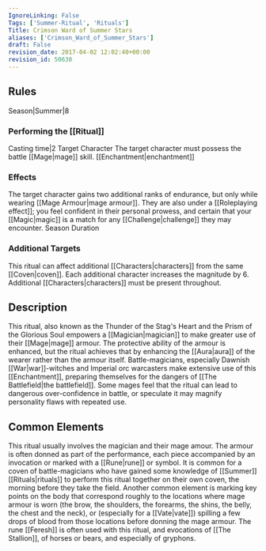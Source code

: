 ```yaml
---
IgnoreLinking: False
Tags: ['Summer-Ritual', 'Rituals']
Title: Crimson Ward of Summer Stars
aliases: ['Crimson_Ward_of_Summer_Stars']
draft: False
revision_date: 2017-04-02 12:02:40+00:00
revision_id: 50630
---
```


## Rules
Season|Summer|8
### Performing the [[Ritual]]
Casting time|2 Target Character The target character must possess the battle [[Mage|mage]] skill.
[[Enchantment|enchantment]]
### Effects
The target character gains two additional ranks of endurance, but only while wearing [[Mage Armour|mage armour]]. 
They are also under a [[Roleplaying effect]]; you feel confident in their personal prowess, and certain that your [[Magic|magic]] is a match for any [[Challenge|challenge]] they may encounter.
Season Duration
### Additional Targets
This ritual can affect additional [[Characters|characters]] from the same [[Coven|coven]]. Each additional character increases the magnitude by 6. Additional [[Characters|characters]] must be present throughout.
## Description
This ritual, also known as the Thunder of the Stag's Heart and the Prism of the Glorious Soul empowers a [[Magician|magician]] to make greater use of their [[Mage|mage]] armour. The protective ability of the armour is enhanced, but the ritual achieves that by enhancing the [[Aura|aura]] of the wearer rather than the armour itself. Battle-magicians, especially Dawnish [[War|war]]-witches and Imperial orc warcasters make extensive use of this [[Enchantment]], preparing themselves for the dangers of [[The Battlefield|the battlefield]].  Some mages feel that the ritual can lead to dangerous over-confidence in battle, or speculate it may magnify personality flaws with repeated use.
## Common Elements
This ritual usually involves the magician and their mage amour. The armour is often donned as part of the performance, each piece accompanied by an invocation or marked with a [[Rune|rune]] or symbol. It is common for a coven of battle-magicians who have gained some knowledge of [[Summer]] [[Rituals|rituals]] to perform this ritual together on their own coven, the morning before they take the field. 
Another common element is marking key points on the body that correspond roughly to the locations where mage armour is worn (the brow, the shoulders, the forearms, the shins, the belly, the chest and the neck), or (especially for a [[Vate|vate]]) spilling a few drops of blood from those locations before donning the mage armour.
The rune [[Feresh]] is often used with this ritual, and evocations of [[The Stallion]], of horses or bears, and especially of gryphons.